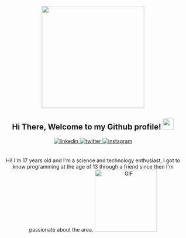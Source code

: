 <div align="center">

<img width=280 src="https://lh3.googleusercontent.com/9eAc4OnPNVzeaXdgCmKPw8pX-xKQSsmzagKRkvJTsUFWigrUoGEGn6mDNiLmkGtVWA0p68ft9FinXiAYyhxiE8H-qX3NcJi3oQWBzjOWiDVNNXFLMHuhB6OboT2vmp-Tcx4NSYGLB9kiVkG0QkZexWpq_XouvbVqEdChWGTNRNJTDL43D4XIEAowrzgwh-K51TxuB9u3OdHlV3VxvuJU7_wX7Y6xzokrytXgszj-qpKlTB8JxWT0kumG1-O2FbhBZTcrdk0xrkKkUgK-cOo0mEkh0ZOyKR0S-BDVGRJXM5srjFPd7VEfdmfoQDMhiwxeJ-6LAx57SD1ENMIlXH9C6yJlVgQ4kjED6L4NaPbojRy_ZAJO0KTUd_a8LhBYKkSDyx_Xo3kuRJEkpx62ks4Nq5xtdvta4Imd5fgvG8GIKyK4_Yyakc0BybmSDZ0H9YWFaLO2hZk67_-vqnO-eIu8Bs-SckHu4P5Qj3Jfh7JU_J039xLXh5cBitST8v3zsdFRQffD2fyuU5G3_eHkjVLCFykM3N6zqUwL5gJ23hbxC4RrNxb6tkwwANJYAZc0hKUOWilwAdLgDu0B3A-nbJG6hbCZb9_mmdtkGgQ7myk0E8o37lxqztTCTyKsPYFjJvII1FqXDe67v7kcoqUpdHeqDBjgSFaJdqrGQ64lcMnLW9Fl0v3NazYWXCBqfH81tuHvpFncQT8ZXHCPnwYcGHuK8I-957sXKMNLTPWQ2Wdjxm6l2U7CKLJ3U9D25Stl670=s421-no?authuser=0"/>

<h2> Hi There, Welcome to my Github profile! <img src="https://github.
com/abdoachhoubi/abdoachhoubi/blob/main/gifs/Hi.gif" width="30"></h2>
<a href="https://wa.me/5512981734151" target="_blank">
<img src=https://img.shields.io/badge/WhatsApp-25D366?style=for-the-badge&logo=whatsapp&logoColor=white alt=linkedin style="margin-bottom: 5px;" />
</a>
<a href="mailto:brenocarvalho709@gmail.com" target="_blank">
<img src=https://img.shields.io/badge/Gmail-D14836?style=for-the-badge&logo=gmail&logoColor=white alt=twitter style="margin-bottom: 5px;" />
</a>
<a href="https://instagram.com/brenocarvalho709" target="_blank">
<img src=https://img.shields.io/badge/instagram-%ff5851db.svg?color=C13584&style=for-the-badge&logo=instagram&logoColor=white alt=instagram style="margin-bottom: 5px;" />
</a>
</a>
<br />
<br />

Hi! I'm 17 years old and I'm a science and technology enthusiast, I got to know programming at the age of 13 through a friend since then I'm passionate about the area.
<a href="https://open.spotify.com/user/3e1adp2opjzz9u3sk5kuix6yf">
<img alt="GIF" height="170px" src="https://media.giphy.com/media/J5B1Y8QZnzXXbLQIBu/giphy.gif" />
</a>
